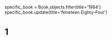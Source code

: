 specific_book = Book.objects.filter(title='1984')
specific_book.update(title='Nineteen Eighty-Four')
# 1